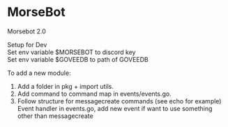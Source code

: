 # MorseBot
Morsebot 2.0<br />

Setup for Dev<br />
Set env variable $MORSEBOT to discord key<br />
Set env variable $GOVEEDB to path of GOVEEDB<br />

To add a new module: <br />
1. Add a folder in pkg + import utils. <br />
2. Add command to command map in events/events.go. <br />
3. Follow structure for messagecreate commands (see echo for example)<br />
Event handler in events.go, add new event if want to use something other than messagecreate<br />


